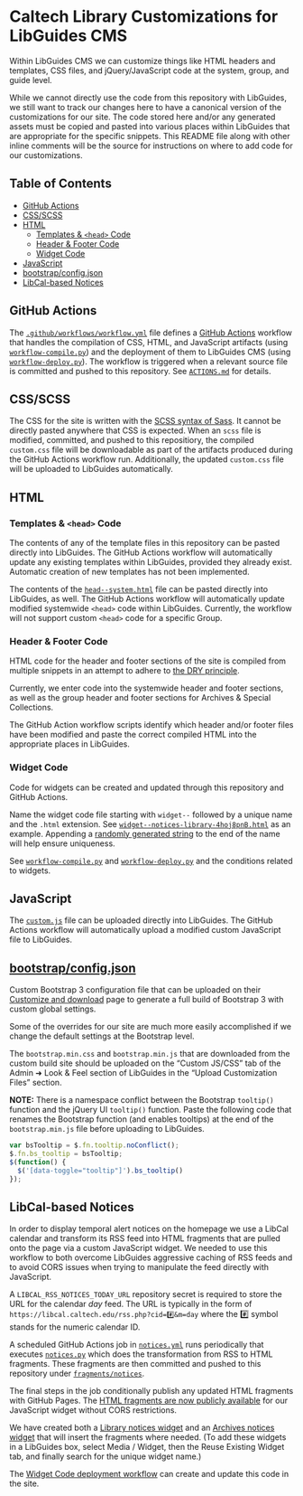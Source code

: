 # Caltech Library Customizations for LibGuides CMS

Within LibGuides CMS we can customize things like HTML headers and templates, CSS files, and jQuery/JavaScript code at the system, group, and guide level.

While we cannot directly use the code from this repository with LibGuides, we still want to track our changes here to have a canonical version of the customizations for our site. The code stored here and/or any generated assets must be copied and pasted into various places within LibGuides that are appropriate for the specific snippets. This README file along with other inline comments will be the source for instructions on where to add code for our customizations.

## Table of Contents

- [GitHub Actions](#github-actions)
- [CSS/SCSS](#cssscss)
- [HTML](#html)
  - [Templates & `<head>` Code](#templates--head-code)
  - [Header & Footer Code](#header--footer-code)
  - [Widget Code](#widget-code)
- [JavaScript](#javascript)
- [bootstrap/config.json](#bootstrapconfigjson)
- [LibCal-based Notices](#libcal-based-notices)

## GitHub Actions

The [`.github/workflows/workflow.yml`](https://github.com/caltechlibrary/libguine/blob/main/.github/workflows/workflow.yml) file defines a [GitHub Actions](https://docs.github.com/en/actions/quickstart) workflow that handles the compilation of CSS, HTML, and JavaScript artifacts (using [`workflow-compile.py`](https://github.com/caltechlibrary/libguine/blob/main/workflow-compile.py)) and the deployment of them to LibGuides CMS (using [`workflow-deploy.py`](https://github.com/caltechlibrary/libguine/blob/main/workflow-deploy.py)). The workflow is triggered when a relevant source file is committed and pushed to this repository. See [`ACTIONS.md`](https://github.com/caltechlibrary/libguine/blob/main/ACTIONS.md) for details.

## CSS/SCSS

The CSS for the site is written with the [SCSS syntax of Sass](https://sass-lang.com/documentation/syntax#scss). It cannot be directly pasted anywhere that CSS is expected. When an `scss` file is modified, committed, and pushed to this repositiory, the compiled `custom.css` file will be downloadable as part of the artifacts produced during the GitHub Actions workflow run. Additionally, the updated `custom.css` file will be uploaded to LibGuides automatically.

## HTML

### Templates & `<head>` Code

The contents of any of the template files in this repository can be pasted directly into LibGuides. The GitHub Actions workflow will automatically update any existing templates within LibGuides, provided they already exist. Automatic creation of new templates has not been implemented.

The contents of the [`head--system.html`](https://github.com/caltechlibrary/libguine/blob/main/head--system.html) file can be pasted directly into LibGuides, as well. The GitHub Actions workflow will automatically update modified systemwide `<head>` code within LibGuides. Currently, the workflow will not support custom `<head>` code for a specific Group.

### Header & Footer Code

HTML code for the header and footer sections of the site is compiled from multiple snippets in an attempt to adhere to [the DRY principle](https://en.wikipedia.org/wiki/Don't_repeat_yourself).

Currently, we enter code into the systemwide header and footer sections, as well as the group header and footer sections for Archives & Special Collections.

The GitHub Action workflow scripts identify which header and/or footer files have been modified and paste the correct compiled HTML into the appropriate places in LibGuides.

### Widget Code

Code for widgets can be created and updated through this repository and GitHub Actions.

Name the widget code file starting with `widget--` followed by a unique name and the `.html` extension. See [`widget--notices-library-4hoj8pnB.html`](https://github.com/caltechlibrary/libguine/blob/main/widget--notices-library-4hoj8pnB.html) as an example. Appending a [randomly generated string](https://www.random.org/strings/?num=1&len=8&digits=on&upperalpha=on&loweralpha=on&unique=on&format=html&rnd=new) to the end of the name will help ensure uniqueness.

See [`workflow-compile.py`](https://github.com/caltechlibrary/libguine/blob/main/workflow-compile.py) and [`workflow-deploy.py`](https://github.com/caltechlibrary/libguine/blob/main/workflow-deploy.py) and the conditions related to widgets.

## JavaScript

The [`custom.js`](https://github.com/caltechlibrary/libguine/blob/main/custom.js) file can be uploaded directly into LibGuides. The GitHub Actions workflow will automatically upload a modified custom JavaScript file to LibGuides.

## [bootstrap/config.json](https://github.com/caltechlibrary/libguine/blob/main/bootstrap/config.json)

Custom Bootstrap 3 configuration file that can be uploaded on their [Customize and download](https://getbootstrap.com/docs/3.4/customize/) page to generate a full build of Bootstrap 3 with custom global settings.

Some of the overrides for our site are much more easily accomplished if we change the default settings at the Bootstrap level.

The `bootstrap.min.css` and `bootstrap.min.js` that are downloaded from the custom build site should be uploaded on the “Custom JS/CSS” tab of the Admin ➜ Look & Feel section of LibGuides in the “Upload Customization Files” section.

**NOTE:** There is a namespace conflict between the Bootstrap `tooltip()` function and the jQuery UI `tooltip()` function. Paste the following code that renames the Bootstrap function (and enables tooltips) at the end of the `bootstrap.min.js` file before uploading to LibGuides.

```javascript
var bsTooltip = $.fn.tooltip.noConflict();
$.fn.bs_tooltip = bsTooltip;
$(function() {
  $('[data-toggle="tooltip"]').bs_tooltip()
});
```

## LibCal-based Notices

In order to display temporal alert notices on the homepage we use a LibCal calendar and transform its RSS feed into HTML fragments that are pulled onto the page via a custom JavaScript widget. We needed to use this workflow to both overcome LibGuides aggressive caching of RSS feeds and to avoid CORS issues when trying to manipulate the feed directly with JavaScript.

A `LIBCAL_RSS_NOTICES_TODAY_URL` repository secret is required to store the URL for the calendar *day* feed. The URL is typically in the form of `https://libcal.caltech.edu/rss.php?cid=#️⃣&m=day` where the #️⃣ symbol stands for the numeric calendar ID.

A scheduled GitHub Actions job in [`notices.yml`](https://github.com/caltechlibrary/libguine/blob/main/.github/workflows/notices.yml) runs periodically that executes [`notices.py`](https://github.com/caltechlibrary/libguine/blob/main/.github/workflows/notices.py) which does the transformation from RSS to HTML fragments. These fragments are then committed and pushed to this repository under [`fragments/notices`](https://github.com/caltechlibrary/libguine/tree/main/fragments/notices).

The final steps in the job conditionally publish any updated HTML fragments with GitHub Pages. The [HTML fragments are now publicly available](https://caltechlibrary.github.io/libguine/notices/) for our JavaScript widget without CORS restrictions.

We have created both a [Library notices widget](https://github.com/caltechlibrary/libguine/blob/main/widget--notices-library-4hoj8pnB.html) and an [Archives notices widget](https://github.com/caltechlibrary/libguine/blob/main/widget--notices-archives-YwAWE98Z.html) that will insert the fragments where needed. (To add these widgets in a LibGuides box, select Media / Widget, then the Reuse Existing Widget tab, and finally search for the unique widget name.)

The [Widget Code deployment workflow](#widget-code) can create and update this code in the site.
